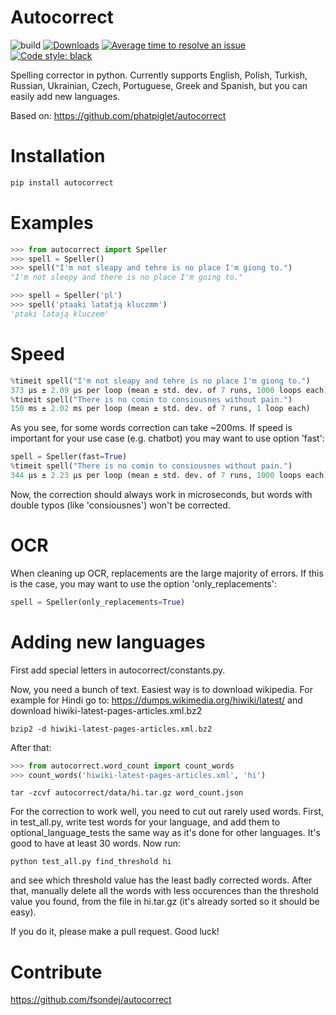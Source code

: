 # Autocorrect
![build](https://github.com/fsondej/autocorrect/workflows/build/badge.svg)
[![Downloads](https://pepy.tech/badge/autocorrect?label=PyPI%20downloads)](https://pepy.tech/project/autocorrect)
[![Average time to resolve an issue](http://isitmaintained.com/badge/resolution/fsondej/autocorrect.svg)](http://isitmaintained.com/project/fsondej/autocorrect "Average time to resolve an issue")
[![Code style: black](https://img.shields.io/badge/code%20style-black-000000.svg)](https://github.com/psf/black)

Spelling corrector in python. Currently supports English, Polish, Turkish, Russian, Ukrainian, Czech, Portuguese, Greek and Spanish, but you can easily add new languages.

Based on: https://github.com/phatpiglet/autocorrect

# Installation
```bash
pip install autocorrect
```

# Examples
```python
>>> from autocorrect import Speller
>>> spell = Speller()
>>> spell("I'm not sleapy and tehre is no place I'm giong to.")
"I'm not sleepy and there is no place I'm going to."

>>> spell = Speller('pl')
>>> spell('ptaaki latatją kluczmm')
'ptaki latają kluczem'
```

# Speed
```python
%timeit spell("I'm not sleapy and tehre is no place I'm giong to.")
373 µs ± 2.09 µs per loop (mean ± std. dev. of 7 runs, 1000 loops each)
%timeit spell("There is no comin to consiousnes without pain.")
150 ms ± 2.02 ms per loop (mean ± std. dev. of 7 runs, 1 loop each)
```

As you see, for some words correction can take ~200ms. If speed is important for your use case (e.g. chatbot) you may want to use option 'fast':
```python
spell = Speller(fast=True)
%timeit spell("There is no comin to consiousnes without pain.")
344 µs ± 2.23 µs per loop (mean ± std. dev. of 7 runs, 1000 loops each)
```
Now, the correction should always work in microseconds, but words with double typos (like 'consiousnes') won't be corrected.

# OCR
When cleaning up OCR, replacements are the large majority of errors. If this is the case, you may want to use the option 'only_replacements':
```python
spell = Speller(only_replacements=True)
```

# Adding new languages
First add special letters in autocorrect/constants.py.

Now, you need a bunch of text. Easiest way is to download wikipedia.
For example for Hindi go to:
https://dumps.wikimedia.org/hiwiki/latest/
and download hiwiki-latest-pages-articles.xml.bz2

```
bzip2 -d hiwiki-latest-pages-articles.xml.bz2
```

After that:

```python
>>> from autocorrect.word_count import count_words
>>> count_words('hiwiki-latest-pages-articles.xml', 'hi')
```

```
tar -zcvf autocorrect/data/hi.tar.gz word_count.json
```

For the correction to work well, you need to cut out rarely used words. First, in test_all.py, write test words for your language, and add them to optional_language_tests the same way as it's done for other languages. It's good to have at least 30 words. Now run:
```
python test_all.py find_threshold hi
```
 and see which threshold value has the least badly corrected words. After that, manually delete all the words with less occurences than the threshold value you found, from the file in hi.tar.gz (it's already sorted so it should be easy).

If you do it, please make a pull request. Good luck!

# Contribute
https://github.com/fsondej/autocorrect
